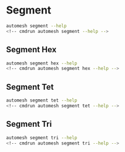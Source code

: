 # Segment

```sh
automesh segment --help
<!-- cmdrun automesh segment --help -->
```

## Segment Hex

```sh
automesh segment hex --help
<!-- cmdrun automesh segment hex --help -->
```

## Segment Tet

```sh
automesh segment tet --help
<!-- cmdrun automesh segment tet --help -->
```

## Segment Tri

```sh
automesh segment tri --help
<!-- cmdrun automesh segment tri --help -->
```
